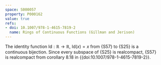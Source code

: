 ```yaml
---
space: S000057
property: P000162
value: true
refs:
- doi: 10.1007/978-1-4615-7819-2
  name: Rings of Continuous Functions (Gillman and Jerison)
---
```


The identity function $\text{Id}:\mathbb{R}\to \mathbb{R}$, $\text{Id}(x) = x$ from {S57} to {S25} is a continuous bijection. Since every subspace of {S25} is realcompact, {S57} is realcompact from corollary 8.18 in {{doi:10.1007/978-1-4615-7819-2}}.
